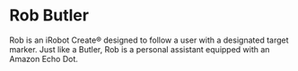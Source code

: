 # Rob Butler
Rob is an iRobot Create® designed to follow a user with a designated target marker. Just like a Butler, Rob is a personal assistant equipped with an Amazon Echo Dot.
